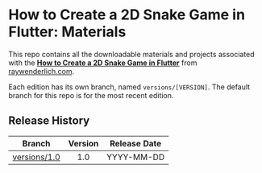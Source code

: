# How to Create a 2D Snake Game in Flutter: Materials

This repo contains all the downloadable materials and projects associated with the **[How to Create a 2D Snake Game in Flutter](https://www.raywenderlich.com/library)** from [raywenderlich.com](https://www.raywenderlich.com).

Each edition has its own branch, named `versions/[VERSION]`. The default branch for this repo is for the most recent edition.

## Release History

| Branch                                                                                  | Version | Release Date |
| --------------------------------------------------------------------------------------- |:-------:|:------------:|
| [versions/1.0](https://github.com/raywenderlich/video-snak-materials/tree/versions/1.0) | 1.0     | YYYY-MM-DD   |
